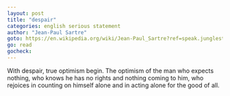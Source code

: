 ```yaml
---
layout: post
title: "despair"
categories: english serious statement
author: "Jean-Paul Sartre"
goto: https://en.wikipedia.org/wiki/Jean-Paul_Sartre?ref=speak.junglestar.org
go: read
gocheck:
---
```

With despair, true optimism begin. The optimism of the man who expects nothing, who knows he has no rights and nothing coming to him, who rejoices in counting on himself alone and in acting alone for the good of all.
